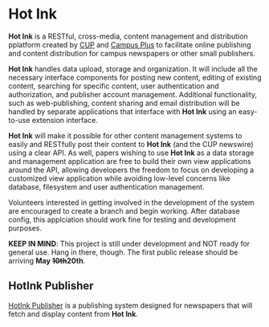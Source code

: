 # Hot Ink

**Hot Ink** is a RESTful, cross-media, content management and distribution pplatform created by [CUP](http://www.cup.ca) and [Campus Plus](http://www.campusplus.com) 
to facilitate online publishing and content distribution for campus newspapers or other small publishers.

**Hot Ink** handles data upload, storage and organization. It will include all the necessary interface components for posting new content, editing of existing content, 
searching for specific content, user authentication and authorization, and publisher account management. Additional functionality, such as web-publishing, content 
sharing and email distribution will be handled by separate applications that interface with **Hot Ink** using an easy-to-use extension interface.

**Hot Ink** will make it possible for other content management systems to easily and RESTfully post their content to **Hot Ink** (and the CUP newswire) using a 
clear API. As well, papers wishing to use **Hot Ink** as a data storage and management application are free to build their own view applications around the API, 
allowing developers the freedom to focus on developing a customized view application while avoiding low-level concerns like database, filesystem and user authentication management.

Volunteers interested in getting involved in the development of the system are encouraged to create a branch and begin working. After database config, this applciation 
should work fine for testing and development purposes. 

**KEEP IN MIND**: This project is still under development and NOT ready for general use. Hang in there, though. The first public release should be arriving **May <del>10th</del>20th**.

## HotInk Publisher

[HotInk Publisher](http://github.com/HotInk/hotink-publisher) is a publishing system designed for newspapers that will fetch and display content from **Hot Ink**. 